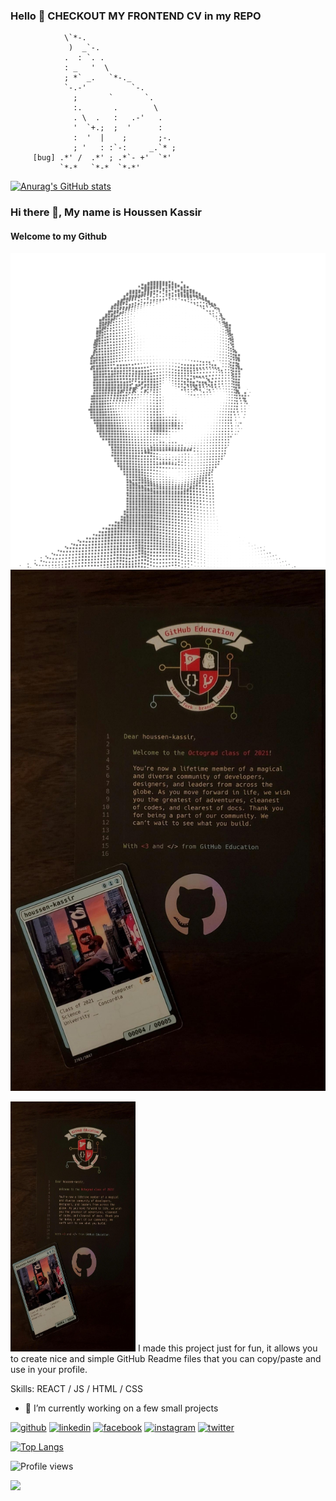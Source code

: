 ### Hello 👋 CHECKOUT MY FRONTEND CV in my REPO


                \`*-.                   
                 )  _`-.                
                .  : `. .               
                : _   '  \              
                ; *` _.   `*-._         
                `-.-'          `-.      
                  ;       `       `.    
                  :.       .        \   
                  . \  .   :   .-'   .  
                  '  `+.;  ;  '      :  
                  :  '  |    ;       ;-.
                  ; '   : :`-:     _.`* ;
         [bug] .*' /  .*' ; .*`- +'  `*'
               `*-*   `*-*  `*-*'       
               
           
               
             
<!--
**houssen-kassir/houssen-kassir** is a ✨ _special_ ✨ repository because its `README.md` (this file) appears on your GitHub profile.

Here are some ideas to get you started:

- 🔭 I’m currently working on ...
- 🌱 I’m currently learning ...
- 👯 I’m looking to collaborate on ...
- 🤔 I’m looking for help with ...
- 💬 Ask me about ...
- 📫 How to reach me: ...
- 😄 Pronouns: ...
- ⚡ Fun fact: ...
-->


[![Anurag's GitHub stats](https://github-readme-stats.vercel.app/api?username=houssen-kassir)](https://github.com/anuraghazra/github-readme-stats)

### Hi there 👋, My name is Houssen Kassir
#### Welcome to my Github
![Welcome to my Github](https://github.com/houssen-kassir/houssen-kassir/blob/main/a1_r06_v16_transp_cropped_1024px_f0000.png?raw=true)
![Welcome to my Github](https://github.com/houssen-kassir/houssen-kassir/blob/main/recog.jpg?raw=true)

<img src="https://github.com/houssen-kassir/houssen-kassir/blob/main/recog.jpg" width="200" height="400">
I made this project just for fun, it allows you to create nice and simple GitHub Readme files that you can copy/paste and use in your profile.

Skills: REACT / JS / HTML / CSS

- 🔭 I’m currently working on a few small projects 


[<img src='https://cdn.jsdelivr.net/npm/simple-icons@3.0.1/icons/github.svg' alt='github' height='40'>](https://github.com/houssen-kassir)  [<img src='https://cdn.jsdelivr.net/npm/simple-icons@3.0.1/icons/linkedin.svg' alt='linkedin' height='40'>](https://www.linkedin.com/in/houssen-kassir/)  [<img src='https://cdn.jsdelivr.net/npm/simple-icons@3.0.1/icons/facebook.svg' alt='facebook' height='40'>](https://www.facebook.com/houssen.kassir)  [<img src='https://cdn.jsdelivr.net/npm/simple-icons@3.0.1/icons/instagram.svg' alt='instagram' height='40'>](https://www.instagram.com/houssen.kassir/)  [<img src='https://cdn.jsdelivr.net/npm/simple-icons@3.0.1/icons/twitter.svg' alt='twitter' height='40'>](https://twitter.com/houssenkassir)  

[![Top Langs](https://github-readme-stats.vercel.app/api/top-langs/?username=houssen-kassir)](https://github.com/anuraghazra/github-readme-stats)

![Profile views](https://gpvc.arturio.dev/houssen-kassir)  


<img src="https://www.icegif.com/wp-content/uploads/satisfying-icegif-8.gif" width="256" />  
